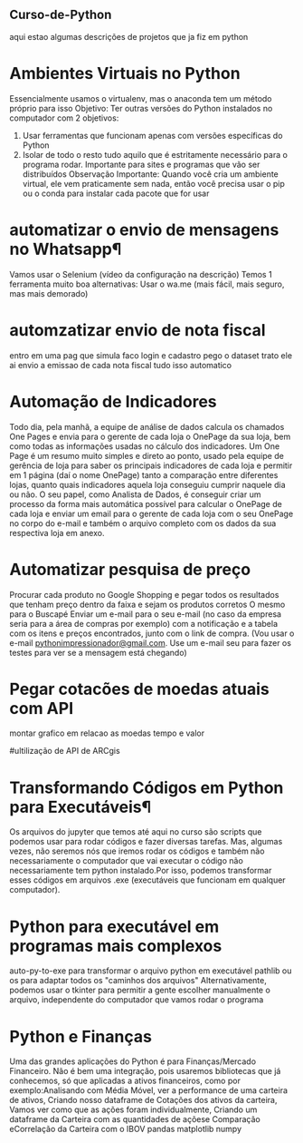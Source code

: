 ##  Curso-de-Python
aqui estao algumas descrições de projetos que ja fiz em python
# Ambientes Virtuais no Python
Essencialmente usamos o virtualenv, mas o anaconda tem um método próprio para isso
Objetivo: Ter outras versões do Python instalados no computador com 2 objetivos:
1. Usar ferramentas que funcionam apenas com versões específicas do Python
2. Isolar de todo o resto tudo aquilo que é estritamente necessário para o programa rodar. Importante para sites e programas que vão ser distribuídos
Observação Importante:
Quando você cria um ambiente virtual, ele vem praticamente sem nada, então você precisa usar o pip ou o conda para instalar cada pacote que for usar

# automatizar o envio de mensagens no Whatsapp¶
Vamos usar o Selenium (vídeo da configuração na descrição)
Temos 1 ferramenta muito boa alternativas:
Usar o wa.me (mais fácil, mais seguro, mas mais demorado)

# automzatizar envio de nota fiscal
entro em uma pag que simula faco login e cadastro
pego o dataset trato ele
ai envio a emissao de cada nota fiscal tudo isso automatico

# Automação de Indicadores
Todo dia, pela manhã, a equipe de análise de dados calcula os chamados One Pages e envia para o gerente de cada loja o OnePage da sua loja, bem como todas as informações usadas no cálculo dos indicadores.
Um One Page é um resumo muito simples e direto ao ponto, usado pela equipe de gerência de loja para saber os principais indicadores de cada loja e permitir em 1 página (daí o nome OnePage) tanto a comparação entre diferentes lojas, quanto quais indicadores aquela loja conseguiu cumprir naquele dia ou não.
O seu papel, como Analista de Dados, é conseguir criar um processo da forma mais automática possível para calcular o OnePage de cada loja e enviar um email para o gerente de cada loja com o seu OnePage no corpo do e-mail e também o arquivo completo com os dados da sua respectiva loja em anexo.

# Automatizar pesquisa de preço
Procurar cada produto no Google Shopping e pegar todos os resultados que tenham preço dentro da faixa e sejam os produtos corretos
O mesmo para o Buscapé
Enviar um e-mail para o seu e-mail (no caso da empresa seria para a área de compras por exemplo) com a notificação e a tabela com os itens e preços encontrados, junto com o link de compra. (Vou usar o e-mail pythonimpressionador@gmail.com. Use um e-mail seu para fazer os testes para ver se a mensagem está chegando)

# Pegar cotacões de moedas atuais com API
montar grafico em relacao as moedas tempo e valor

#ultilização de API de ARCgis

# Transformando Códigos em Python para Executáveis¶
Os arquivos do jupyter que temos até aqui no curso são scripts que podemos usar para rodar códigos e fazer diversas tarefas.
Mas, algumas vezes, não seremos nós que iremos rodar os códigos e também não necessariamente o computador que vai executar o código não necessariamente tem python instalado.Por isso, podemos transformar esses códigos em arquivos .exe (executáveis que funcionam em qualquer computador).

# Python para executável em programas mais complexos
auto-py-to-exe para transformar o arquivo python em executável
pathlib ou os para adaptar todos os "caminhos dos arquivos"
Alternativamente, podemos usar o tkinter para permitir a gente escolher manualmente o arquivo, independente do computador que vamos rodar o programa

# Python e Finanças
Uma das grandes aplicações do Python é para Finanças/Mercado Financeiro. Não é bem uma integração, pois usaremos bibliotecas que já conhecemos, só que aplicadas a ativos financeiros, como por exemplo:Analisando com Média Móvel, ver a performance de uma carteira de ativos, Criando nosso dataframe de Cotações dos ativos da carteira, Vamos ver como que as ações foram individualmente, Criando um dataframe da Carteira com as quantidades de açõese Comparação eCorrelação da Carteira com o IBOV
pandas
matplotlib
numpy

